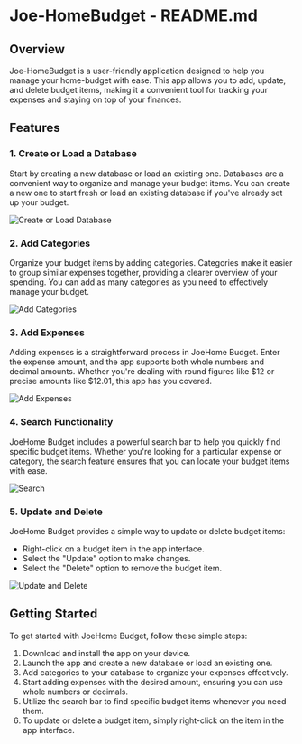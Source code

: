 # Joe-HomeBudget - README.md

## Overview

Joe-HomeBudget is a user-friendly application designed to help you manage your home-budget with ease. This app allows you to add, update, and delete budget items, making it a convenient tool for tracking your expenses and staying on top of your finances.

## Features

### 1. Create or Load a Database

Start by creating a new database or load an existing one. Databases are a convenient way to organize and manage your budget items. You can create a new one to start fresh or load an existing database if you've already set up your budget.

![Create or Load Database](https://github.com/Yensan2B/Joe-HomeBudget/tree/master/img/demo/new-load.png)

### 2. Add Categories

Organize your budget items by adding categories. Categories make it easier to group similar expenses together, providing a clearer overview of your spending. You can add as many categories as you need to effectively manage your budget.

![Add Categories](https://github.com/Yensan2B/Joe-HomeBudget/tree/master/img/demo/create-cathegory.png)

### 3. Add Expenses

Adding expenses is a straightforward process in JoeHome Budget. Enter the expense amount, and the app supports both whole numbers and decimal amounts. Whether you're dealing with round figures like $12 or precise amounts like $12.01, this app has you covered.

![Add Expenses](https://github.com/Yensan2B/Joe-HomeBudget/tree/master/img/demo/add.png)

### 4. Search Functionality

JoeHome Budget includes a powerful search bar to help you quickly find specific budget items. Whether you're looking for a particular expense or category, the search feature ensures that you can locate your budget items with ease.

![Search](https://github.com/Yensan2B/Joe-HomeBudget/tree/master/img/demo/search.png)

### 5. Update and Delete

JoeHome Budget provides a simple way to update or delete budget items:

- Right-click on a budget item in the app interface.
- Select the "Update" option to make changes.
- Select the "Delete" option to remove the budget item.

![Update and Delete](https://github.com/Yensan2B/Joe-HomeBudget/tree/master/img/demo/update-delete.png)

## Getting Started

To get started with JoeHome Budget, follow these simple steps:

1. Download and install the app on your device.
2. Launch the app and create a new database or load an existing one.
3. Add categories to your database to organize your expenses effectively.
4. Start adding expenses with the desired amount, ensuring you can use whole numbers or decimals.
5. Utilize the search bar to find specific budget items whenever you need them.
6. To update or delete a budget item, simply right-click on the item in the app interface.








